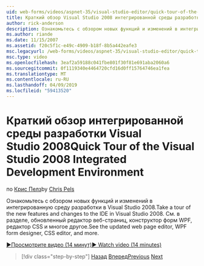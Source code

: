 ```yaml
---
uid: web-forms/videos/aspnet-35/visual-studio-editor/quick-tour-of-the-visual-studio-2008-integrated-development-environment
title: Краткий обзор Visual Studio 2008 интегрированной среды разработки | Документация Майкрософт
author: rick-anderson
description: Ознакомьтесь с обзором новых функций и изменений в интегрированную среду разработки в Visual Studio 2008. См. в разделе, обновленный редактор веб-страниц, конструктор форм WPF, редактор CSS и многое другое.
ms.author: riande
ms.date: 11/15/2007
ms.assetid: f20c5f1c-e49c-4909-b18f-8b5a442eafe3
msc.legacyurl: /web-forms/videos/aspnet-35/visual-studio-editor/quick-tour-of-the-visual-studio-2008-integrated-development-environment
msc.type: video
ms.openlocfilehash: 3eaf2a59188c041fbe801f30f81e691aba2060a6
ms.sourcegitcommit: 0f1119340e4464720cfd16d0ff15764746ea1fea
ms.translationtype: MT
ms.contentlocale: ru-RU
ms.lasthandoff: 04/09/2019
ms.locfileid: "59413520"
---
```

# <a name="quick-tour-of-the-visual-studio-2008-integrated-development-environment"></a><span data-ttu-id="f2b57-104">Краткий обзор интегрированной среды разработки Visual Studio 2008</span><span class="sxs-lookup"><span data-stu-id="f2b57-104">Quick Tour of the Visual Studio 2008 Integrated Development Environment</span></span>

<span data-ttu-id="f2b57-105">по [Крис Пелз](https://twitter.com/chrispels)</span><span class="sxs-lookup"><span data-stu-id="f2b57-105">by [Chris Pels](https://twitter.com/chrispels)</span></span>

<span data-ttu-id="f2b57-106">Ознакомьтесь с обзором новых функций и изменений в интегрированную среду разработки в Visual Studio 2008.</span><span class="sxs-lookup"><span data-stu-id="f2b57-106">Take a tour of the new features and changes to the IDE in Visual Studio 2008.</span></span> <span data-ttu-id="f2b57-107">См. в разделе, обновленный редактор веб-страниц, конструктор форм WPF, редактор CSS и многое другое.</span><span class="sxs-lookup"><span data-stu-id="f2b57-107">See the updated web page editor, WPF form designer, CSS editor, and more.</span></span>

[<span data-ttu-id="f2b57-108">&#9654;Просмотрите видео (14 минут)</span><span class="sxs-lookup"><span data-stu-id="f2b57-108">&#9654; Watch video (14 minutes)</span></span>](https://channel9.msdn.com/Blogs/ASP-NET-Site-Videos/quick-tour-of-the-visual-studio-2008-integrated-development-environment)

> [!div class="step-by-step"]
> <span data-ttu-id="f2b57-109">[Назад](intellisense-for-jscript-and-aspnet-ajax.md)
> [Вперед](creating-and-modifying-a-css-file.md)</span><span class="sxs-lookup"><span data-stu-id="f2b57-109">[Previous](intellisense-for-jscript-and-aspnet-ajax.md)
[Next](creating-and-modifying-a-css-file.md)</span></span>
